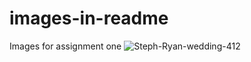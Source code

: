 # images-in-readme
Images for assignment one
![Steph-Ryan-wedding-412](https://user-images.githubusercontent.com/58213527/70367549-b7030b80-18ec-11ea-8297-32e69e961e61.jpg)
